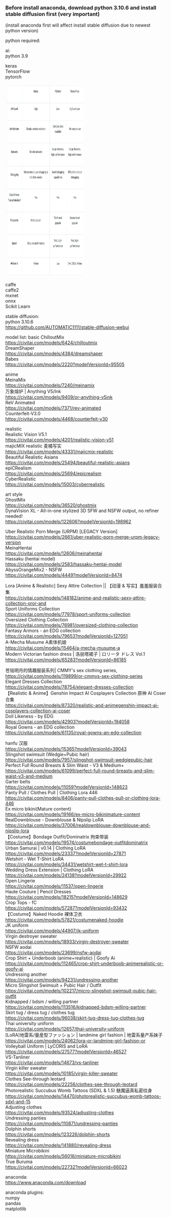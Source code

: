 ### Before install anaconda, download python 3.10.6 and install stable diffusion first (very important)
(install anaconda first will affect install stable diffusion due to newest python version)

python required:  

ai:  
python 3.9  

keras  
TensorFlow  
pytorch  

<div>
<img src="https://github.com/kitleong97/software/blob/main/python_application/1%20NKBNWP3arktKZEOrcxojDA.webp" width="49%" height="600px" alt="ai frameworks" >  
</div>

caffe  
caffe2  
mxnet  
onnx  
Scikit Learn



stable diffusion:  
python 3.10.6  
https://github.com/AUTOMATIC1111/stable-diffusion-webui  

model list:
basic
ChilloutMix  
https://civitai.com/models/6424/chilloutmix  
DreamShaper  
https://civitai.com/models/4384/dreamshaper  
Babes  
https://civitai.com/models/2220?modelVersionId=95505  

anime  
MeinaMix  
https://civitai.com/models/7240/meinamix  
万象熔炉 | Anything V5/Ink  
https://civitai.com/models/9409/or-anything-v5ink  
ReV Animated  
https://civitai.com/models/7371/rev-animated  
Counterfeit-V3.0  
https://civitai.com/models/4468/counterfeit-v30  

realistic  
Realistic Vision V5.1  
https://civitai.com/models/4201/realistic-vision-v51  
majicMIX realistic 麦橘写实   
https://civitai.com/models/43331/majicmix-realistic  
Beautiful Realistic Asians  
https://civitai.com/models/25494/beautiful-realistic-asians  
epiCRealism  
https://civitai.com/models/25694/epicrealism  
CyberRealistic  
https://civitai.com/models/15003/cyberrealistic  

art style  
GhostMix  
https://civitai.com/models/36520/ghostmix  
DynaVision XL - All-in-one stylized 3D SFW and NSFW output, no refiner needed!  
https://civitai.com/models/122606?modelVersionId=198962  


Uber Realistic Porn Merge (URPM) [LEGACY Version]  
https://civitai.com/models/2661/uber-realistic-porn-merge-urpm-legacy-version  
MeinaHentai  
https://civitai.com/models/12606/meinahentai  
Hassaku (hentai model)  
https://civitai.com/models/2583/hassaku-hentai-model  
AbyssOrangeMix2 - NSFW  
https://civitai.com/models/4449?modelVersionId=8474  








Lora
[Anime & Realistic] Sexy Attire Collection || 【动漫 & 写实】羞羞服装合集  
https://civitai.com/models/148182/anime-and-realistic-sexy-attire-collection-oror-and  
Sport Uniforms Collection  
https://civitai.com/models/77978/sport-uniforms-collection  
Oversized Clothing Collection  
https://civitai.com/models/76981/oversized-clothing-collection  
Fantasy Armors - an EDG collection  
https://civitai.com/models/79653?modelVersionId=127051  
A-Mecha Musume A素体机娘  
https://civitai.com/models/15464/a-mecha-musume-a  
Modern Victorian fashion dress | 洛丽塔裙子 | ロリータ ドレス Vol.1  
https://civitai.com/models/65283?modelVersionId=86185  

苍铭明月的情趣服装系列| CMMY's sex clothing series,  
https://civitai.com/models/119899/or-cmmys-sex-clothing-series  
Elegant Dresses Collection  
https://civitai.com/models/78754/elegant-dresses-collection  
【Realistic & Anime】Genshin Impact AI Cosplayers Collection 原神 AI Coser合集  
https://civitai.com/models/87320/realistic-and-animegenshin-impact-ai-cosplayers-collection-ai-coser  
Doll Likeness - by EDG  
https://civitai.com/models/42903?modelVersionId=194058  
Royal Gowns - an EDG collection  
https://civitai.com/models/61135/royal-gowns-an-edg-collection  


hanfu 汉服  
https://civitai.com/models/15365?modelVersionId=39043  
Slingshot swimsuit (Wedgie+Pubic hair)  
https://civitai.com/models/7957/slingshot-swimsuit-wedgiepubic-hair  
Perfect Full Round Breasts & Slim Waist - V3 & Medium+  
https://civitai.com/models/61099/perfect-full-round-breasts-and-slim-waist-v3-and-medium  
Garter belts  
https://civitai.com/models/11059?modelVersionId=148623  
Panty Pull / Clothes Pull | Clothing Lora 446  
https://civitai.com/models/8406/panty-pull-clothes-pull-or-clothing-lora-446  
Ex micro bikini(Mature content)  
https://civitai.com/models/19166/ex-micro-bikinimature-content  
RealDownblouse - Downblouse & Nipslip LoRA  
https://civitai.com/models/37006/realdownblouse-downblouse-and-nipslip-lora  
【Costume】Bondage Outfit/Dominatrix 拘束带装  
https://civitai.com/models/19574/costumebondage-outfitdominatrix  
Urban Samurai | v0.14 | Clothing LoRA  
https://civitai.com/models/23337?modelVersionId=27871  
Wetshirt - Wet T-Shirt LoRA  
https://civitai.com/models/34431/wetshirt-wet-t-shirt-lora  
Wedding Dress Extension | Clothing LoRA  
https://civitai.com/models/24138?modelVersionId=29922  
Open Lingerie  
https://civitai.com/models/11537/open-lingerie  
Haute Couture | Pencil Dresses  
https://civitai.com/models/18215?modelVersionId=148629  
Crop Tops - fC  
https://civitai.com/models/57287?modelVersionId=93432  
【Costume】Naked Hoodie 裸体卫衣  
https://civitai.com/models/57821/costumenaked-hoodie  
JK uniform  
https://civitai.com/models/44907/jk-uniform  
Virgin destroyer sweater  
https://civitai.com/models/18933/virgin-destroyer-sweater  
NSFW aodai  
https://civitai.com/models/23699/nsfw-aodai  
Crop Shirt + Underboob (anime+realistic) | Goofy Ai  
https://civitai.com/models/112465/crop-shirt-underboob-animerealistic-or-goofy-ai  
Undressing another  
https://civitai.com/models/94231/undressing-another  
Micro Slingshot Swimsuit + Pubic Hair / Outfit  
https://civitai.com/models/102217/micro-slingshot-swimsuit-pubic-hair-outfit  
Kidnapped / bdsm / willing partner  
https://civitai.com/models/113516/kidnapped-bdsm-willing-partner  
Skirt tug / dress tug / clothes tug  
https://civitai.com/models/96038/skirt-tug-dress-tug-clothes-tug  
Thai university uniform  
https://civitai.com/models/12657/thai-university-uniform  
[LoRA]地雷系/量産型ファッション | landmine girl fashion | 地雷系量产系妹子  
https://civitai.com/models/24062/lora-or-landmine-girl-fashion-or  
Volleyball Uniform | LyCORIS and LoRA  
https://civitai.com/models/27577?modelVersionId=46527  
VS-Tanliner  
https://civitai.com/models/14673/vs-tanliner  
Virgin killer sweater  
https://civitai.com/models/10185/virgin-killer-sweater  
Clothes See-through leotard  
https://civitai.com/models/22256/clothes-see-through-leotard  
Photorealistic Succubus Womb Tattoos (SDXL & 1.5) 魅魔逼真私密纹身  
https://civitai.com/models/14470/photorealistic-succubus-womb-tattoos-sdxl-and-15   
Adjusting clothes  
https://civitai.com/models/93524/adjusting-clothes  
Undressing panties  
https://civitai.com/models/110871/undressing-panties  
Dolphin shorts  
https://civitai.com/models/123226/dolphin-shorts  
Revealing dress  
https://civitai.com/models/141880/revealing-dress  
Miniature Microbikini  
https://civitai.com/models/56016/miniature-microbikini  
True Buruma  
https://civitai.com/models/22732?modelVersionId=66023  

anaconda:  
https://www.anaconda.com/download  






anaconda plugins:  
numpy  
pandas  
matplotlib  

